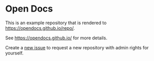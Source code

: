 Open Docs
=========
This is an example repository that is rendered to
https://opendocs.github.io/repo/.

See https://opendocs.github.io/ for more details.

Create a [new issue](https://github.com/opendocs/repo/issues/new) to
request a new repository with admin rights for yourself.
